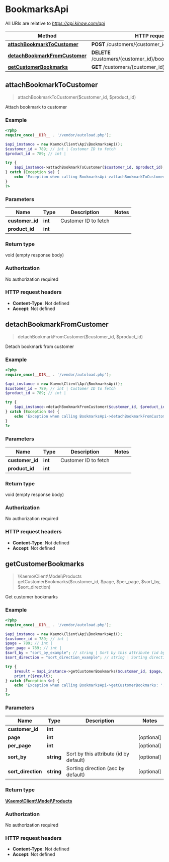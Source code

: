 # BookmarksApi

All URIs are relative to *https://api.kinow.com/api*

Method | HTTP request | Description
------------- | ------------- | -------------
[**attachBookmarkToCustomer**](#attachBookmarkToCustomer) | **POST** /customers/{customer_id}/bookmarks | 
[**detachBookmarkFromCustomer**](#detachBookmarkFromCustomer) | **DELETE** /customers/{customer_id}/bookmarks/{product_id} | 
[**getCustomerBookmarks**](#getCustomerBookmarks) | **GET** /customers/{customer_id}/bookmarks | 


## **attachBookmarkToCustomer**
> attachBookmarkToCustomer($customer_id, $product_id)



Attach bookmark to customer

### Example
```php
<?php
require_once(__DIR__ . '/vendor/autoload.php');

$api_instance = new Kaemo\Client\Api\BookmarksApi();
$customer_id = 789; // int | Customer ID to fetch
$product_id = 789; // int | 

try {
    $api_instance->attachBookmarkToCustomer($customer_id, $product_id);
} catch (Exception $e) {
    echo 'Exception when calling BookmarksApi->attachBookmarkToCustomer: ', $e->getMessage(), PHP_EOL;
}
?>
```

### Parameters

Name | Type | Description  | Notes
------------- | ------------- | ------------- | -------------
 **customer_id** | **int**| Customer ID to fetch |
 **product_id** | **int**|  |

### Return type

void (empty response body)

### Authorization

No authorization required

### HTTP request headers

 - **Content-Type**: Not defined
 - **Accept**: Not defined

## **detachBookmarkFromCustomer**
> detachBookmarkFromCustomer($customer_id, $product_id)



Detach bookmark from customer

### Example
```php
<?php
require_once(__DIR__ . '/vendor/autoload.php');

$api_instance = new Kaemo\Client\Api\BookmarksApi();
$customer_id = 789; // int | Customer ID to fetch
$product_id = 789; // int | 

try {
    $api_instance->detachBookmarkFromCustomer($customer_id, $product_id);
} catch (Exception $e) {
    echo 'Exception when calling BookmarksApi->detachBookmarkFromCustomer: ', $e->getMessage(), PHP_EOL;
}
?>
```

### Parameters

Name | Type | Description  | Notes
------------- | ------------- | ------------- | -------------
 **customer_id** | **int**| Customer ID to fetch |
 **product_id** | **int**|  |

### Return type

void (empty response body)

### Authorization

No authorization required

### HTTP request headers

 - **Content-Type**: Not defined
 - **Accept**: Not defined

## **getCustomerBookmarks**
> \Kaemo\Client\Model\Products getCustomerBookmarks($customer_id, $page, $per_page, $sort_by, $sort_direction)



Get customer bookmarks

### Example
```php
<?php
require_once(__DIR__ . '/vendor/autoload.php');

$api_instance = new Kaemo\Client\Api\BookmarksApi();
$customer_id = 789; // int | 
$page = 789; // int | 
$per_page = 789; // int | 
$sort_by = "sort_by_example"; // string | Sort by this attribute (id by default)
$sort_direction = "sort_direction_example"; // string | Sorting direction (asc by default)

try {
    $result = $api_instance->getCustomerBookmarks($customer_id, $page, $per_page, $sort_by, $sort_direction);
    print_r($result);
} catch (Exception $e) {
    echo 'Exception when calling BookmarksApi->getCustomerBookmarks: ', $e->getMessage(), PHP_EOL;
}
?>
```

### Parameters

Name | Type | Description  | Notes
------------- | ------------- | ------------- | -------------
 **customer_id** | **int**|  |
 **page** | **int**|  | [optional]
 **per_page** | **int**|  | [optional]
 **sort_by** | **string**| Sort by this attribute (id by default) | [optional]
 **sort_direction** | **string**| Sorting direction (asc by default) | [optional]

### Return type

[**\Kaemo\Client\Model\Products**](#Products)

### Authorization

No authorization required

### HTTP request headers

 - **Content-Type**: Not defined
 - **Accept**: Not defined

